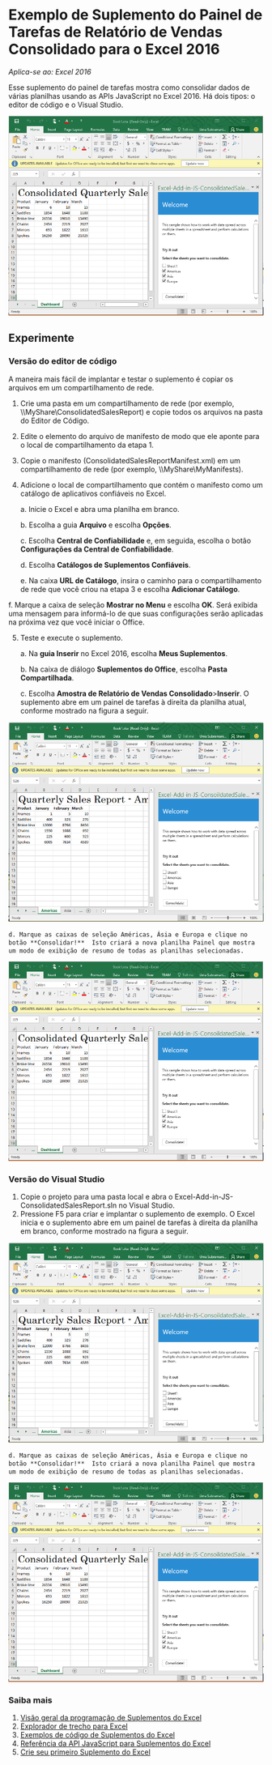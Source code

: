 # Exemplo de Suplemento do Painel de Tarefas de Relatório de Vendas Consolidado para o Excel 2016

_Aplica-se ao: Excel 2016_

Esse suplemento do painel de tarefas mostra como consolidar dados de várias planilhas usando as APIs JavaScript no Excel 2016. Há dois tipos: o editor de código e o Visual Studio.

![Exemplo de Relatório de Vendas Consolidado](../images/ConsolidatedSalesReport_report.PNG)

## Experimente
### Versão do editor de código

A maneira mais fácil de implantar e testar o suplemento é copiar os arquivos em um compartilhamento de rede.

1.  Crie uma pasta em um compartilhamento de rede (por exemplo, \\\MyShare\ConsolidatedSalesReport) e copie todos os arquivos na pasta do Editor de Código. 
2.  Edite o elemento <SourceLocation> do arquivo de manifesto de modo que ele aponte para o local de compartilhamento da etapa 1. 
3.  Copie o manifesto (ConsolidatedSalesReportManifest.xml) em um compartilhamento de rede (por exemplo, \\\MyShare\MyManifests).
4.  Adicione o local de compartilhamento que contém o manifesto como um catálogo de aplicativos confiáveis no Excel.

    a. Inicie o Excel e abra uma planilha em branco.  
    
    b. Escolha a guia **Arquivo** e escolha **Opções**.
    
    c. Escolha **Central de Confiabilidade** e, em seguida, escolha o botão **Configurações da Central de Confiabilidade**.
    
    d. Escolha **Catálogos de Suplementos Confiáveis**.
    
    e. Na caixa  **URL de Catálogo**, insira o caminho para o compartilhamento de rede que você criou na etapa 3 e escolha **Adicionar Catálogo**.
    
   f.  Marque a caixa de seleção **Mostrar no Menu** e escolha **OK**. Será exibida uma mensagem para informá-lo de que suas configurações serão aplicadas na próxima vez que você iniciar o Office. 
        
5.  Teste e execute o suplemento. 

    a. Na **guia Inserir** no Excel 2016, escolha **Meus Suplementos**. 
    
    b. Na caixa de diálogo **Suplementos do Office**, escolha **Pasta Compartilhada**.
    
    c. Escolha **Amostra de Relatório de Vendas Consolidado**>**Inserir**. O suplemento abre em um painel de tarefas à direita da planilha atual, conforme mostrado na figura a seguir. 
        
   ![Exemplo de Relatório de Vendas Consolidado](../images/ConsolidatedSalesReport_taskpane.PNG)

    d. Marque as caixas de seleção Américas, Ásia e Europa e clique no botão **Consolidar!**  Isto criará a nova planilha Painel que mostra um modo de exibição de resumo de todas as planilhas selecionadas. 
        
  ![Exemplo de Relatório de Vendas Consolidado](../images/ConsolidatedSalesReport_report.PNG)

### Versão do Visual Studio
1.  Copie o projeto para uma pasta local e abra o Excel-Add-in-JS-ConsolidatedSalesReport.sln no Visual Studio.
2.  Pressione F5 para criar e implantar o suplemento de exemplo. O Excel inicia e o suplemento abre em um painel de tarefas à direita da planilha em branco, conforme mostrado na figura a seguir. 
        
   ![Exemplo de Relatório de Vendas Consolidado](../images/ConsolidatedSalesReport_taskpane.PNG)

    d. Marque as caixas de seleção Américas, Ásia e Europa e clique no botão **Consolidar!**  Isto criará a nova planilha Painel que mostra um modo de exibição de resumo de todas as planilhas selecionadas. 
        
  ![Exemplo de Relatório de Vendas Consolidado](../images/ConsolidatedSalesReport_report.PNG)


### Saiba mais

1.  [Visão geral da programação de Suplementos do Excel](https://github.com/OfficeDev/office-js-docs/blob/master/excel/excel-add-ins-programming-overview.md)
2.  [Explorador de trecho para Excel](http://officesnippetexplorer.azurewebsites.net/#/snippets/excel)
3.  [Exemplos de código de Suplementos do Excel](https://github.com/OfficeDev/office-js-docs/blob/master/excel/excel-add-ins-code-samples.md) 
4.  [Referência da API JavaScript para Suplementos do Excel](https://github.com/OfficeDev/office-js-docs/blob/master/excel/excel-add-ins-javascript-reference.md)
5.  [Crie seu primeiro Suplemento do Excel](https://github.com/OfficeDev/office-js-docs/blob/master/excel/build-your-first-excel-add-in.md)
